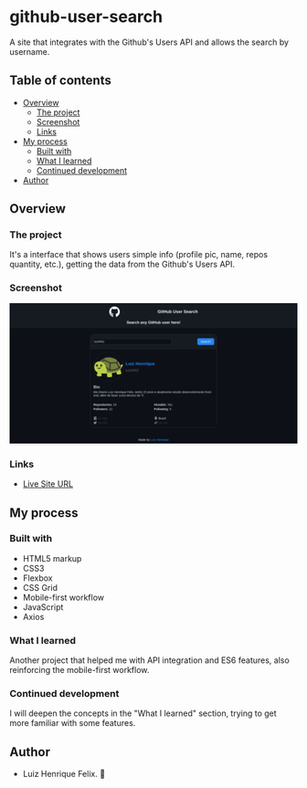 # github-user-search
A site that integrates with the Github's Users API and allows the search by username.

## Table of contents

- [Overview](#overview)
  - [The project](#the-project)
  - [Screenshot](#screenshot)
  - [Links](#links)
- [My process](#my-process)
  - [Built with](#built-with)
  - [What I learned](#what-i-learned)
  - [Continued development](#continued-development)
- [Author](#author)

## Overview

### The project

It's a interface that shows users simple info (profile pic, name, repos quantity, etc.), getting the data from the Github's Users API.

### Screenshot

![](./assets/images/screenshot.png)

### Links

- [Live Site URL](https://luizhf42.github.io/github-user-search)

## My process

### Built with

- HTML5 markup
- CSS3
- Flexbox
- CSS Grid
- Mobile-first workflow
- JavaScript
- Axios

### What I learned

Another project that helped me with API integration and ES6 features, also reinforcing the mobile-first workflow.

### Continued development

I will deepen the concepts in the "What I learned" section, trying to get more familiar with some features.

## Author

- Luiz Henrique Felix. 🐢

